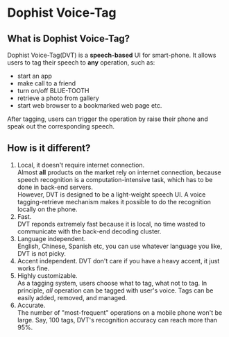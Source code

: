 Dophist Voice-Tag
===

What is Dophist Voice-Tag?
---
Dophist Voice-Tag(DVT) is a __speech-based__ UI for smart-phone. It allows users to tag their speech to __any__ operation, such as:
* start an app
* make call to a friend
* turn on/off BLUE-TOOTH
* retrieve a photo from gallery
* start web browser to a bookmarked web page
etc.

After tagging, users can trigger the operation by raise their phone and speak out the corresponding speech.

How is it different?
---
1. Local, it doesn't require internet connection.  
    Almost __all__ products on the market rely on internet connection, because speech recognition is a computation-intensive task, which has to be done in back-end servers.  
    However, DVT is designed to be a light-weight speech UI.  A voice tagging-retrieve mechanism makes it possible to do the recognition locally on the phone.
2. Fast.  
    DVT reponds extremely fast because it is local, no time wasted to communicate with the back-end decoding cluster.
3. Language independent.  
    English, Chinese, Spanish etc, you can use whatever language you like, DVT is not picky.
4. Accent independent.
    DVT don't care if you have a heavy accent, it just works fine.
5. Highly customizable.  
    As a tagging system, users choose what to tag, what not to tag.  In principle, *all* operation can be tagged with user's voice.  Tags can be easily added, removed, and managed.
6. Accurate.  
    The number of "most-frequent" operations on a mobile phone won't be large.  Say, 100 tags, DVT's recognition accuracy can reach more than 95%.
